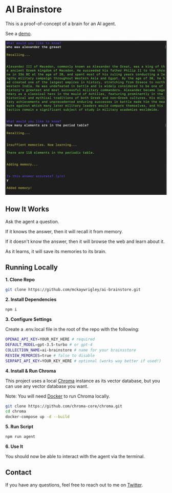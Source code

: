 # AI Brainstore

This is a proof-of-concept of a brain for an AI agent.

See a [demo](https://twitter.com/mckaywrigley/status/1647292799006707717?s=46&t=AowqkodyK6B4JccSOxSPew).

![AI BRAINSTORE](./public/screenshot.png)

## How It Works

Ask the agent a question.

If it knows the answer, then it will recall it from memory.

If it doesn't know the answer, then it will browse the web and learn about it.

As it learns, it will save its memories to its brain.

## Running Locally

**1. Clone Repo**

```bash
git clone https://github.com/mckaywrigley/ai-brainstore.git
```

**2. Install Dependencies**

```bash
npm i
```

**3. Configure Settings**

Create a .env.local file in the root of the repo with the following:

```bash
OPENAI_API_KEY=YOUR_KEY_HERE # required
DEFAULT_MODEL=gpt-3.5-turbo # or gpt-4
COLLECTION_NAME=ai-brainstore # name for your brainsstore
REVIEW_MEMORIES=true # false to disable
SERPAPI_API_KEY=YOUR_KEY_HERE # optional (works way better if used!)
```

**4. Install & Run Chroma**

This project uses a local [Chroma](https://www.trychroma.com/) instance as its vector database, but you can use any vector database you want.

Note: You will need [Docker](https://www.docker.com/) to run Chroma locally.

```bash
git clone https://github.com/chroma-core/chroma.git
cd chroma
docker-compose up -d --build
```

**5. Run Script**

```bash
npm run agent
```

**6. Use It**

You should now be able to interact with the agent via the terminal.

## Contact

If you have any questions, feel free to reach out to me on [Twitter](https://twitter.com/mckaywrigley).

